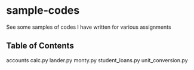 # sample-codes
See some samples of codes I have written for various assignments 

## Table of Contents
accounts 
calc.py
lander.py
monty.py
student_loans.py
unit_conversion.py
 
